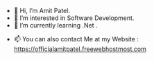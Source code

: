 - 👋 Hi, I’m Amit Patel.
- 👀 I’m interested in Software Development.
- 🌱 I’m currently learning .Net .
<!--- 💞️ I’m looking to collaborate on ... -->
- 📫 You can also contact Me at my Website : https://officialamitpatel.freewebhostmost.com
<!-- 😄 Pronouns: ...
- ⚡ Fun fact: ...  -->

<!---
amitpatel57/amitpatel57 is a ✨ special ✨ repository because its `README.md` (this file) appears on your GitHub profile.
You can click the Preview link to take a look at your changes.
--->
